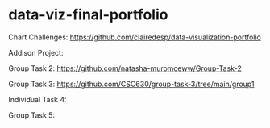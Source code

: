 # data-viz-final-portfolio
Chart Challenges:
https://github.com/clairedesp/data-visualization-portfolio

Addison Project:

Group Task 2:
https://github.com/natasha-muromceww/Group-Task-2

Group Task 3:
https://github.com/CSC630/group-task-3/tree/main/group1

Individual Task 4:

Group Task 5:


